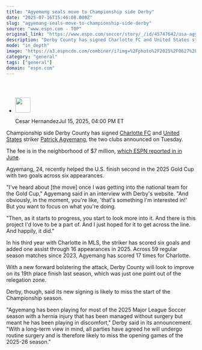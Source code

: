 ```yaml
---
title: "Agyemang seals move to Championship side Derby"
date: "2025-07-16T15:46:08.000Z"
slug: "agyemang-seals-move-to-championship-side-derby"
source: "www.espn.com - TOP"
original_link: "https://www.espn.com/soccer/story/_/id/45747642/usa-agyemang-move-championship-derby"
description: "Derby County has signed Charlotte FC and United States striker Patrick Agyemang, the Championship side announced on Tuesday."
mode: "in_depth"
image: "https://a3.espncdn.com/combiner/i?img=%2Fphoto%2F2025%2F0627%2Fr1512082_1296x729_16%2D9.jpg"
category: "general"
tags: ["general"]
domain: "espn.com"
---
```

<div id="readability-page-1" class="page"><section id="article-feed" data-behavior="author_overlay article_header_news_feed_item_meta article_legal_footer"><article data-id="45747642" data-behavior="story_scroll story_progress" data-src="/soccer/story/_/id/45747642/usa-agyemang-move-championship-derby"><div><header></header><div><div><ul><li><p><img src="https://a.espncdn.com/combiner/i?img=/i/columnists/espn_generic_m.jpg&amp;h=80&amp;w=80&amp;scale=crop" alt="" width="40" height="40"></p><p>Cesar Hernandez<span>Jul 15, 2025, 04:00 PM ET</span></p></li></ul></div><p>Championship side Derby County has signed <a data-clubhouse-guid="03474104-6fe8-33cf-b1b2-c8d609c9b08b" href="https://www.espn.com/soccer/team?id=21300">Charlotte FC</a> and <a data-clubhouse-guid="e6b65d49-258c-b730-b7db-df75c6b1f714" href="https://www.espn.com/soccer/team?id=660">United States</a> striker <a data-player-guid="a687a21b-e5f5-016d-9c65-49e89a4dda18" href="http://espn.com/soccer/player/_/id/5289/patrick-agyemang">Patrick Agyemang</a>, the two clubs announced on Tuesday.</p><p>The fee is in the neighborhood of $7 million, <a href="https://www.espn.com/soccer/story/_/id/45598529/usa-patrick-agyemang-charlotte-fc-derby-county-transfer" target="_blank">which ESPN reported in in June</a>.</p><p>Agyemang, 24, recently helped the U.S. finish second in the 2025 Gold Cup with two goals across six appearances.</p><p>"I've heard about [the move] once I was getting into the national team for the Gold Cup," Agyemang said in an interview with Derby's website. "And obviously, in the moment, you're like, 'that's something I'm interested in!' But you want to focus on what you're doing.</p><p>"Then, as it starts to progress, you start to look more into it. And there is this project I'd love to be a part of. And I just hoped for it to get across the line. And happily, it did."</p><p>In his third year with Charlotte in MLS, the striker has scored six goals and added one assist through 16 appearances in 2025. Across 59 regular season matches since 2023, Agyemang has scored 17 times for Charlotte.</p><p>With a new forward bolstering the attack, Derby County will look to improve on its 19th place finish last season, which was just one point out of the relegation zone.</p><p>Derby, though, said its new signing is likely to miss the start of the Championship season.</p><p>"Agyemang has been playing for most of the 2025 Major League Soccer season with a hernia injury that has been managed without surgery but meant he has been playing in discomfort," Derby said in its announcement. "With a long-term view in mind, all parties have agreed he will undergo routine surgery and is therefore likely to miss the opening games of the 2025-26 season."</p>
</div></div></article></section></div>
